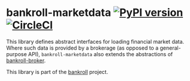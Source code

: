 # bankroll-marketdata [![PyPI version](https://badge.fury.io/py/bankroll-marketdata.svg)](https://badge.fury.io/py/bankroll-marketdata) [![CircleCI](https://circleci.com/gh/bankroll-py/bankroll-marketdata.svg?style=svg&circle-token=b6f5a6badb0c783dd8c304171083b8b0439d8160)](https://circleci.com/gh/bankroll-py/bankroll-marketdata)

This library defines abstract interfaces for loading financial market data. Where such data is provided by a brokerage (as opposed to a general-purpose API), `bankroll-marketdata` also extends the abstractions of [bankroll-broker](https://github.com/bankroll-py/bankroll-broker).

This library is part of the [bankroll](https://github.com/bankroll-py) project.
